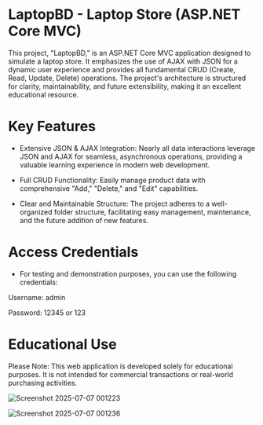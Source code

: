 # LaptopBD - Laptop Store (ASP.NET Core MVC)
This project, "LaptopBD," is an ASP.NET Core MVC application designed to simulate a laptop store. It emphasizes the use of AJAX with JSON for a dynamic user experience and provides all fundamental CRUD (Create, Read, Update, Delete) operations. The project's architecture is structured for clarity, maintainability, and future extensibility, making it an excellent educational resource.

# Key Features
- Extensive JSON & AJAX Integration: Nearly all data interactions leverage JSON and AJAX for seamless, asynchronous operations, providing a valuable learning experience in modern web development.

- Full CRUD Functionality: Easily manage product data with comprehensive "Add," "Delete," and "Edit" capabilities.

- Clear and Maintainable Structure: The project adheres to a well-organized folder structure, facilitating easy management, maintenance, and the future addition of new features.

# Access Credentials
- For testing and demonstration purposes, you can use the following credentials:

Username: admin

Password: 12345 or 123

# Educational Use
Please Note: This web application is developed solely for educational purposes. It is not intended for commercial transactions or real-world purchasing activities.

![Screenshot 2025-07-07 001223](https://github.com/user-attachments/assets/75b4ed3e-7372-4269-b0a2-01d006a21bcf)

![Screenshot 2025-07-07 001236](https://github.com/user-attachments/assets/86206cfb-815a-473d-ab3d-8f38b09befbe)
